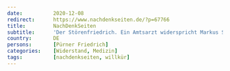 ```yaml
---
date:          2020-12-08
redirect:      https://www.nachdenkseiten.de/?p=67766
title:         NachDenkSeiten
subtitle:      'Der Störenfriedrich. Ein Amtsarzt widerspricht Markus Söder und wird zwangsisoliert.'
country:       DE
persons:       [Pürner Friedrich]
categories:    [Widerstand, Medizin]
tags:          [nachdenkseiten, willkür]
---
```


